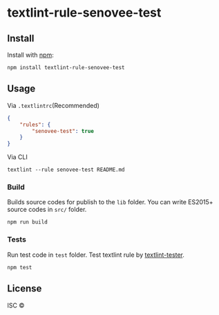 # textlint-rule-senovee-test



## Install

Install with [npm](https://www.npmjs.com/):

    npm install textlint-rule-senovee-test

## Usage

Via `.textlintrc`(Recommended)

```json
{
    "rules": {
        "senovee-test": true
    }
}
```

Via CLI

```
textlint --rule senovee-test README.md
```

### Build

Builds source codes for publish to the `lib` folder.
You can write ES2015+ source codes in `src/` folder.

    npm run build

### Tests

Run test code in `test` folder.
Test textlint rule by [textlint-tester](https://github.com/textlint/textlint-tester "textlint-tester").

    npm test

## License

ISC © 
